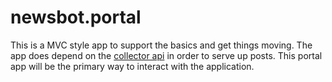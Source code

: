 # newsbot.portal

This is a MVC style app to support the basics and get things moving.
The app does depend on the [collector api](https://github.com/jtom38/newsbot.collector.api) in order to serve up posts.
This portal app will be the primary way to interact with the application.
